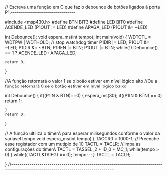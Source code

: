 
// Escreva uma função em C que faz o debounce de botões ligados à porta P1.--------------------------------


#include <msp430.h> 
#define BTN BIT3
#define LED BIT0
#define ACENDE_LED (P1OUT |= LED)
#define APAGA_LED (P1OUT &= ~LED)


int Debounce();
void espera_ms(int tempo);
int main(void)
{
	WDTCTL = WDTPW | WDTHOLD;	// stop watchdog timer
	P1DIR |= LED;
	P1OUT &= ~LED;
	P1DIR &= ~BTN;
	P1REN |= BTN;
	P1OUT |= BTN;
	while(1)
	 Debounce() == 1 ? ACENDE_LED : APAGA_LED;

	return 0;
}


//A função retornará o valor 1 se o boão estiver em nível lógico alto
//Ou a função retornará 0 se o botão estiver em nível lógico baixo

int Debounce()
{
    if((P1IN & BTN)==0)
    {
        espera_ms(30);
        if((P1IN & BTN) == 0)
            return 1;

    }
    return 0;
}

// A função ultiliza o timerA para esperar milisegundos conforme o valor da variável tempo
void espera_ms(int tempo)
{
    TACCR0 = 1000-1; // Preenche esse registador com um mutiplo de 10
    TACTL = TACLR; //limpa as configurações do timerA
    TACTL = TASSEL_2 + ID_0 + MC_1;
   while(tempo > 0)
    {
       while((TACTL&TAIFG) == 0);
       tempo--;
    }
   TACTL = TACLR;

}
//---------------------------------------------------------------------------------------------------------------------------------

